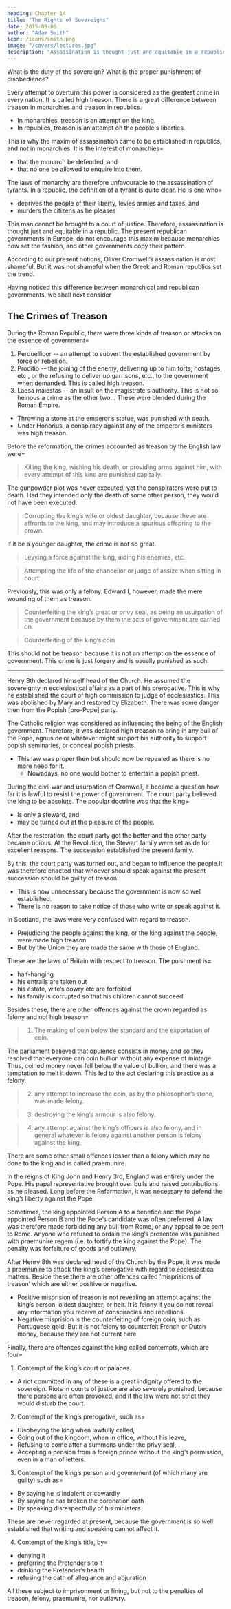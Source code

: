 ```yaml
---
heading: Chapter 14
title: "The Rights of Sovereigns"
date: 2015-09-06
author: "Adam Smith"
icon: /icons/smith.png
image: "/covers/lectures.jpg"
description: "Assassination is thought just and equitable in a republic but not in a monarchy"
---
```




What is the duty of the sovereign? What is the proper punishment of disobedience?

Every attempt to overturn this power is considered as the greatest crime in every nation. It is called high treason. There is a great difference between treason in monarchies and treason in republics.
- In monarchies, treason is an attempt on the king.
- In republics, treason is an attempt on the people's liberties.

This is why the maxim of assassination came to be established in republics, and not in monarchies. It is the interest of monarchies= 
- that the monarch be defended, and
- that no one be allowed to enquire into them.

The laws of monarchy are therefore unfavourable to the assassination of tyrants. In a republic, the definition of a tyrant is quite clear. He is one who= 
- deprives the people of their liberty, levies armies and taxes, and
- murders the citizens as he pleases

This man cannot be brought to a court of justice. Therefore, assassination is thought just and equitable in a republic. The present republican governments in Europe, do not encourage this maxim because monarchies now set the fashion, and other governments copy their pattern.

According to our present notions, Oliver Cromwell’s assassination is most shameful. But it was not shameful when the Greek and Roman republics set the trend.

Having noticed this difference between monarchical and republican governments, we shall next consider 


## The Crimes of Treason

During the Roman Republic, there were three kinds of treason or attacks on the essence of government= 

1. Perduellioor -- an attempt to subvert the established government by force or rebellion.
2. Proditio -- the joining of the enemy, delivering up to him forts, hostages, etc., or the refusing to deliver up garrisons, etc., to the government when demanded. This is called high treason.
3. Laesa maiestas -- an insult on the magistrate's authority. This is not so heinous a crime as the other two.
.
These were blended during the Roman Empire. 

- Throwing a stone at the emperor’s statue, was punished with death.
- Under Honorius, a conspiracy against any of the emperor’s ministers was high treason.


Before the reformation, the crimes accounted as treason by the English law were= 

> Killing the king, wishing his death, or providing arms against him, with every attempt of this kind are punished capitally.

The gunpowder plot was never executed, yet the conspirators were put to death. Had they intended only the death of some other person, they would not have been executed.

> Corrupting the king’s wife or oldest daughter, because these are affronts to the king, and may introduce a spurious offspring to the crown.

If it be a younger daughter, the crime is not so great.

> Levying a force against the king, aiding his enemies, etc.

> Attempting the life of the chancellor or judge of assize when sitting in court

Previously, this was only a felony. Edward I, however, made the mere wounding of them as treason.

> Counterfeiting the king’s great or privy seal, as being an usurpation of the government because by them the acts of government are carried on.

> Counterfeiting of the king’s coin

This should not be treason because it is not an attempt on the essence of government. This crime is just forgery and is usually punished as such.


---

Henry 8th declared himself head of the Church. He assumed the sovereignty in ecclesiastical affairs as a part of his prerogative. This is why he established the court of high commission to judge of ecclesiastics. This was abolished by Mary and restored by Elizabeth. There was some danger then from the Popish [pro-Pope] party.

The Catholic religion was considered as influencing the being of the English government. Therefore, it was declared high treason to bring in any bull of the Pope, agnus deior whatever might support his authority to support popish seminaries, or conceal popish priests.
- This law was proper then but should now be repealed as there is no more need for it.
  - Nowadays, no one would bother to entertain a popish priest.

During the civil war and usurpation of Cromwell, it became a question how far it is lawful to resist the power of government. The court party believed the king to be absolute. The popular doctrine was that the king= 
- is only a steward, and
- may be turned out at the pleasure of the people.

After the restoration, the court party got the better and the other party became odious. At the Revolution, the Stewart family were set aside for excellent reasons. The succession established the present family.

By this, the court party was turned out, and began to influence the people.It was therefore enacted that whoever should speak against the present succession should be guilty of treason.
- This is now unnecessary because the government is now so well established.
- There is no reason to take notice of those who write or speak against it.  

In Scotland, the laws were very confused with regard to treason.
- Prejudicing the people against the king, or the king against the people, were made high treason.
- But by the Union they are made the same with those of England.

These are the laws of Britain with respect to treason. The puishment is= 
- half-hanging
- his entrails are taken out
- his estate, wife’s dowry etc are forfeited
- his family is corrupted so that his children cannot succeed.

Besides these, there are other offences against the crown regarded as felony and not high treason= 

> 1. The making of coin below the standard and the exportation of coin.

The parliament believed that opulence consists in money and so they resolved that everyone can coin bullion without any expense of mintage. Thus, coined money never fell below the value of bullion, and there was a temptation to melt it down. This led to the act declaring this practice as a felony.

> 2. any attempt to increase the coin, as by the philosopher’s stone, was made felony.

> 3. destroying the king’s armour is also felony.

> 4. any attempt against the king’s officers is also felony, and in general whatever is felony against another person is felony against the king.
<!-- - If Person A' pocket were picked by Person B, it would be felony against Person B, as it is against any private gentleman, but the former offences are committed against him as king. -->

There are some other small offences lesser than a felony which may be done to the king and is called praemunire.

In the reigns of King John and Henry 3rd, England was entirely under the Pope. His papal representative brought over bulls and raised contributions as he pleased. Long before the Reformation, it was necessary to defend the king’s liberty against the Pope. 

Sometimes, the king appointed Person A to a benefice and the Pope appointed Person B and the Pope’s candidate was often preferred. A law was therefore made forbidding any bull from Rome, or any appeal to be sent to Rome. Anyone who refused to ordain the king’s presentee was punished with praemunire regem (i.e. to fortify the king against the Pope). The penalty was forfeiture of goods and outlawry.

After Henry 8th was declared head of the Church by the Pope, it was made a praemunire to attack the king’s prerogative with regard to ecclesiastical matters. Beside these there are other offences called 'misprisions of treason' which are either positive or negative.
- Positive misprision of treason is not revealing an attempt against the king’s person, oldest daughter, or heir. It is felony if you do not reveal any information you receive of conspiracies and rebellions.
- Negative misprision is the counterfeiting of foreign coin, such as Portuguese gold. But it is not felony to counterfeit French or Dutch money, because they are not current here.

Finally, there are offences against the king called contempts, which are four= 

1. Contempt of the king’s court or palaces.
- A riot committed in any of these is a great indignity offered to the sovereign. Riots in courts of justice are also severely punished, because there persons are often provoked, and if the law were not strict they would disturb the court.

2. Contempt of the king’s prerogative, such as= 
- Disobeying the king when lawfully called,
- Going out of the kingdom, when in office, without his leave,
- Refusing to come after a summons under the privy seal,
- Accepting a pension from a foreign prince without the king’s permission, even in a man of letters.

3. Contempt of the king’s person and government (of which many are guilty) such as= 
- By saying he is indolent or cowardly
- By saying he has broken the coronation oath
- By speaking disrespectfully of his ministers.

These are never regarded at present, because the government is so well established that writing and speaking cannot affect it.

4. Contempt of the king’s title, by= 
- denying it
- preferring the Pretender’s to it
- drinking the Pretender’s health
- refusing the oath of allegiance and abjuration

All these subject to imprisonment or fining, but not to the penalties of treason, felony, praemunire, nor outlawry.

<!-- Having considered the offences of the subject against the sovereign, we shall next treat of the crimes which the sovereign may commit against the subject.

But first it is proper to consider who are subjects of a state. -->
